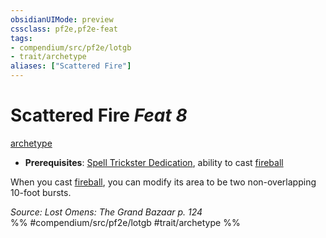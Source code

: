 ```yaml
---
obsidianUIMode: preview
cssclass: pf2e,pf2e-feat
tags:
- compendium/src/pf2e/lotgb
- trait/archetype
aliases: ["Scattered Fire"]
---
```

# Scattered Fire  *Feat 8*  
[archetype](../../rules/traits/archetype.md)  

- **Prerequisites**: [Spell Trickster Dedication](spell-trickster-dedication-lotgb.md), ability to cast [fireball](../spells/fireball.md)

When you cast [fireball](../spells/fireball.md), you can modify its area to be two non-overlapping 10-foot bursts.

*Source: Lost Omens: The Grand Bazaar p. 124*  
%% #compendium/src/pf2e/lotgb #trait/archetype %%